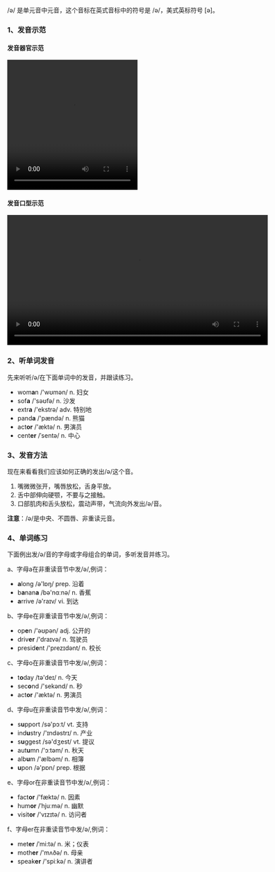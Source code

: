 /ə/ 是单元音中元音，这个音标在英式音标中的符号是 /ə/，美式英标符号 [ə]。



### 1、发音示范

#### 发音器官示范

<video src="./e--1.mp4" width="300px" height="300px" controls="controls"></video>

#### 发音口型示范

<video src="./e-.mp4" widah="300px" height="300px" controls="controls"></video>



### 2、听单词发音

先来听听/ə/在下面单词中的发音，并跟读练习。

- wom**a**n /'wʊmən/ n. 妇女
- sof**a** /'səʊfə/ n. 沙发
- extr**a** /'ekstrə/ adv. 特别地
- pand**a** /'pændə/ n. 熊猫
- act**or** /'æktə/ n. 男演员
- cent**er** /ˈsentə/ n. 中心



### 3、发音方法

现在来看看我们应该如何正确的发出/ə/这个音。

1. 嘴微微张开，嘴唇放松，舌身平放。
2. 舌中部伸向硬颚，不要与之接触。
3. 口部肌肉和舌头放松，震动声带，气流向外发出/ə/音。

**注意**：/ə/是中央、不圆唇、非重读元音。



### 4、单词练习

下面例出发/ə/音的字母或字母组合的单词，多听发音并练习。

a、字母a在非重读音节中发/ə/,例词：

- **a**long /ə'lɒŋ/ prep. 沿着
- b**a**nan**a** /bə'nɑːnə/ n. 香蕉
- **a**rrive /ə'raɪv/ vi. 到达

b、字母e在非重读音节中发/ə/,例词：

- op**e**n /'əʊpən/ adj. 公开的
- driv**er** /'draɪvə/ n. 驾驶员
- presid**e**nt /'prezɪdənt/ n. 校长

c、字母o在非重读音节中发/ə/,例词：

- t**o**day /tə'deɪ/ n. 今天
- sec**o**nd /'sekənd/ n. 秒
- act**or** /'æktə/ n. 男演员

d、字母u在非重读音节中发/ə/,例词：

- s**u**pport /sə'pɔːt/ vt. 支持
- ind**u**stry /'ɪndəstrɪ/ n. 产业
- s**u**ggest /sə'dʒest/ vt. 提议
- aut**u**mn /'ɔːtəm/ n. 秋天
- alb**u**m /'ælbəm/ n. 相簿
- **u**pon /ə'pɒn/ prep. 根据

e、字母or在非重读音节中发/ə/,例词：

- fact**or** /'fæktə/ n. 因素
- hum**or** /ˈhjuːmə/ n. 幽默
- visit**or** /'vɪzɪtə/ n. 访问者

f、字母er在非重读音节中发/ə/,例词：

- met**er** /ˈmi:tə/ n. 米；仪表
- moth**er** /'mʌðə/ n. 母亲
- speak**er** /'spiːkə/ n. 演讲者